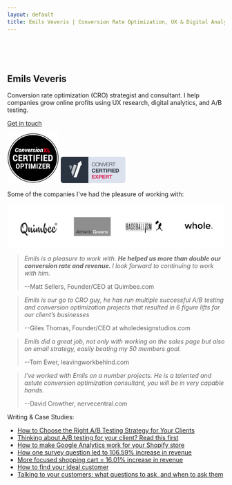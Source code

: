 ```yaml
---
layout: default
title: Emils Veveris | Conversion Rate Optimization, UX & Digital Analytics
---
```

<br>
<br>
<br>

## Emils Veveris ##

Conversion rate optimization (CRO) strategist and consultant. I help companies grow online profits using UX research, digital analytics, and A/B testing.

[Get in touch](mailto:emils.veveris@gmail.com)

<img src="/images/colored_cxl_certificate.png" width="120">  <img src="/images/convert-certified-expert.png" width="150">

Some of the companies I've had the pleasure of working with: 

<img src="/images/ew_logos_bw2.png">

>*Emils is a pleasure to work with. <b> He helped us more than double our conversion rate and revenue. </b> I look forward to continuing to work with him.*
>
> --Matt Sellers, Founder/CEO at Quimbee.com

>*Emils is our go to CRO guy, he has run multiple successful A/B testing and conversion optimization projects that resulted in 6 figure lifts for our client’s businesses*
>
> --Giles Thomas, Founder/CEO at wholedesignstudios.com

>*Emils did a great job, not only with working on the sales page but also on email strategy, easily beating my 50 members goal.*
>
> --Tom Ewer, leavingworkbehind.com

>*I've worked with Emils on a number projects. He is a talented and astute conversion optimization consultant, you will be in very capable hands.*
>
> --David Crowther, nervecentral.com


Writing & Case Studies:

 - [How to Choose the Right A/B Testing Strategy for Your Clients](https://www.shopify.com/partners/blog/how-to-choose-the-right-a-b-testing-strategy-for-your-clients)
 - [Thinking about A/B testing for your client? Read this first](https://www.shopify.com/partners/blog/thinking-about-a-b-testing-for-your-client-read-this-first)
 - [How to make Google Analytics work for your Shopify store](http://acquireconvert.com/shopify-analytics/)
 - [How one survey question led to 106.59% increase in revenue](http://www.emilsw.com/articles/survey-case-study)
 - [More focused shopping cart = 16.01% increase in revenue](http://www.goodui.org/evidence/test029)
 - [How to find your ideal customer](https://lesschurn.io/saas-churn-university/finding-the-ideal-customer)
 - [Talking to your customers: what questions to ask, and when to ask them](https://lesschurn.io/saas-churn-university/getting-more-information)
 

